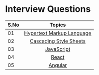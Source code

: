 # Interview Questions

| S.No |                  Topics                   |
| ---- | :---------------------------------------: |
| 01   | [Hypertext Markup Language](./01_html.md) |
| 02   |   [Cascading Style Sheets](./02_css.md)   |
| 03   |     [JavaScript](./03_javaScript.md)      |
| 04   |          [React](./04_react.md)           |
| 05   |        [Angular](./05_angular.md)         |
